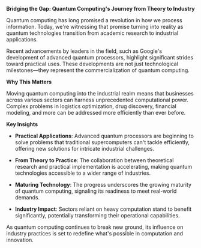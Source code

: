 **Bridging the Gap: Quantum Computing's Journey from Theory to Industry**

Quantum computing has long promised a revolution in how we process information. Today, we're witnessing that promise turning into reality as quantum technologies transition from academic research to industrial applications.

Recent advancements by leaders in the field, such as Google's development of advanced quantum processors, highlight significant strides toward practical uses. These developments are not just technological milestones—they represent the commercialization of quantum computing.

**Why This Matters**

Moving quantum computing into the industrial realm means that businesses across various sectors can harness unprecedented computational power. Complex problems in logistics optimization, drug discovery, financial modeling, and more can be addressed more efficiently than ever before.

**Key Insights**

- **Practical Applications**: Advanced quantum processors are beginning to solve problems that traditional supercomputers can't tackle efficiently, offering new solutions for intricate industrial challenges.

- **From Theory to Practice**: The collaboration between theoretical research and practical implementation is accelerating, making quantum technologies accessible to a wider range of industries.

- **Maturing Technology**: The progress underscores the growing maturity of quantum computing, signaling its readiness to meet real-world demands.

- **Industry Impact**: Sectors reliant on heavy computation stand to benefit significantly, potentially transforming their operational capabilities.

As quantum computing continues to break new ground, its influence on industry practices is set to redefine what's possible in computation and innovation.